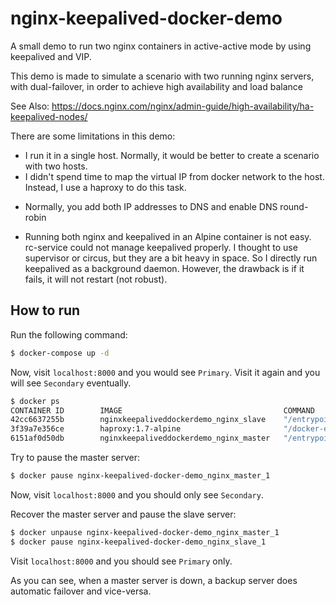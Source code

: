 # nginx-keepalived-docker-demo
A small demo to run two nginx containers in active-active mode by using keepalived and VIP. 

This demo is made to simulate a scenario with two running nginx servers, with dual-failover, in order to achieve high availability and load balance

See Also: https://docs.nginx.com/nginx/admin-guide/high-availability/ha-keepalived-nodes/


There are some limitations in this demo:
* I run it in a single host. Normally, it would be better to create a scenario with two hosts. 
* I didn't spend time to map the virtual IP from docker network to the host. Instead, I use a haproxy to do this task. 
 - Normally, you add both IP addresses to DNS and enable DNS round-robin
* Running both nginx and keepalived in an Alpine container is not easy. rc-service could not manage keepalived properly. I thought to use supervisor or circus, but they are a bit heavy in space. So I directly run keepalived as a background daemon. However, the drawback is if it fails, it will not restart (not robust). 

## How to run

Run the following command: 

```bash
$ docker-compose up -d
```

Now, visit `localhost:8000` and you would see `Primary`. Visit it again and you will see `Secondary` eventually.

```bash
$ docker ps
CONTAINER ID        IMAGE                                    COMMAND                  CREATED             STATUS              PORTS                    NAMES
42cc6637255b        nginxkeepaliveddockerdemo_nginx_slave    "/entrypoint.sh"         28 seconds ago      Up 24 seconds       80/tcp                   nginxkeepaliveddockerdemo_nginx_slave_1
3f39a7e356ce        haproxy:1.7-alpine                       "/docker-entrypoin..."   28 seconds ago      Up 25 seconds       0.0.0.0:8000->6301/tcp   nginxkeepaliveddockerdemo_proxy_1
6151af0d50db        nginxkeepaliveddockerdemo_nginx_master   "/entrypoint.sh"         28 seconds ago      Up 24 seconds       80/tcp                   nginxkeepaliveddockerdemo_nginx_master_1
```

Try to pause the master server: 

```bash
$ docker pause nginx-keepalived-docker-demo_nginx_master_1
```

Now, visit `localhost:8000` and you should only see `Secondary`. 

Recover the master server and pause the slave server: 
```bash
$ docker unpause nginx-keepalived-docker-demo_nginx_master_1
$ docker pause nginx-keepalived-docker-demo_nginx_slave_1
```

Visit `localhost:8000` and you should see `Primary` only. 

As you can see, when a master server is down, a backup server does automatic failover and vice-versa.
